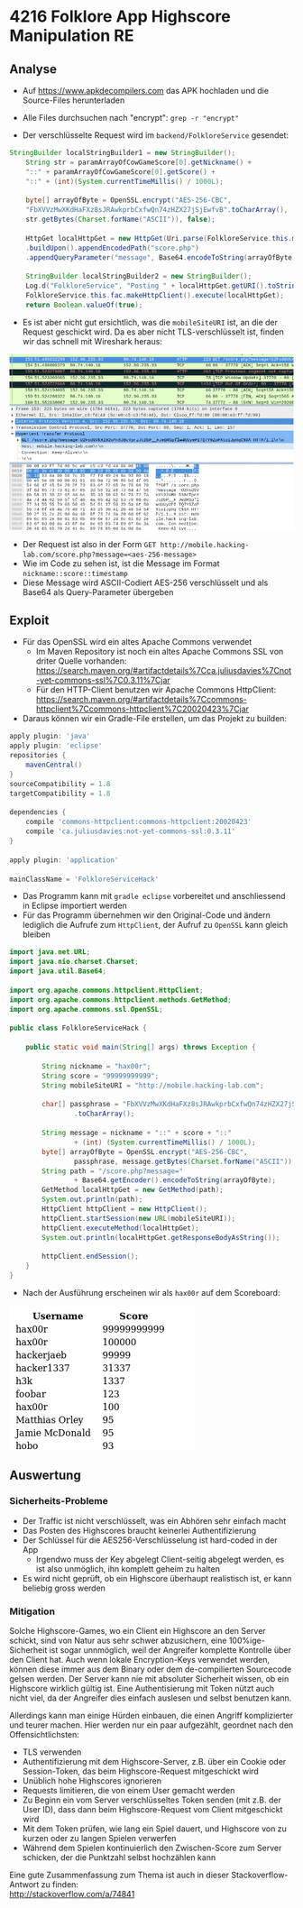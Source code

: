# 4216 Folklore App Highscore Manipulation RE

## Analyse
- Auf <https://www.apkdecompilers.com> das APK hochladen und die Source-Files herunterladen
- Alle Files durchsuchen nach "encrypt": `grep -r "encrypt"`

- Der verschlüsselte Request wird im `backend/FolkloreService` gesendet:

```java
StringBuilder localStringBuilder1 = new StringBuilder();
    String str = paramArrayOfCowGameScore[0].getNickname() + 
    "::" + paramArrayOfCowGameScore[0].getScore() + 
    "::" + (int)(System.currentTimeMillis() / 1000L);

    byte[] arrayOfByte = OpenSSL.encrypt("AES-256-CBC", 
    "FbXVVzMwXKdHaFXz8sJRAwkprbCxfwQn74zHZX27jSjEwfvB".toCharArray(), 
    str.getBytes(Charset.forName("ASCII")), false);

    HttpGet localHttpGet = new HttpGet(Uri.parse(FolkloreService.this.mobileSiteURI.toString())
    .buildUpon().appendEncodedPath("score.php")
    .appendQueryParameter("message", Base64.encodeToString(arrayOfByte, 8)).build().toString());

    StringBuilder localStringBuilder2 = new StringBuilder();
    Log.d("FolkloreService", "Posting " + localHttpGet.getURI().toString());
    FolkloreService.this.fac.makeHttpClient().execute(localHttpGet);
    return Boolean.valueOf(true);
```

- Es ist aber nicht gut ersichtlich, was die `mobileSiteURI` ist, an die der Request geschickt wird. Da es aber nicht TLS-verschlüsselt ist, finden wir das schnell mit Wireshark heraus:

![](../img/hacking-lab-4216-2.png)

- Der Request ist also in der Form `GET http://mobile.hacking-lab.com/score.php?message=<aes-256-message>`
- Wie im Code zu sehen ist, ist die Message im Format `nickname::score::timestamp`
- Diese Message wird ASCII-Codiert AES-256 verschlüsselt und als Base64 als Query-Parameter übergeben

## Exploit
- Für das OpenSSL wird ein altes Apache Commons verwendet
    - Im Maven Repository ist noch ein altes Apache Commons SSL von driter Quelle vorhanden: <https://search.maven.org/#artifactdetails%7Cca.juliusdavies%7Cnot-yet-commons-ssl%7C0.3.11%7Cjar>
    - Für den HTTP-Client benutzen wir Apache Commons HttpClient: <https://search.maven.org/#artifactdetails%7Ccommons-httpclient%7Ccommons-httpclient%7C20020423%7Cjar>
- Daraus können wir ein Gradle-File erstellen, um das Projekt zu builden:

```groovy
apply plugin: 'java'
apply plugin: 'eclipse'
repositories {
	mavenCentral()
}
sourceCompatibility = 1.8
targetCompatibility = 1.8

dependencies {
    compile 'commons-httpclient:commons-httpclient:20020423'
    compile 'ca.juliusdavies:not-yet-commons-ssl:0.3.11'
}

apply plugin: 'application'

mainClassName = 'FolkloreServiceHack'
```
- Das Programm kann mit `gradle eclipse` vorbereitet und anschliessend in Eclipse importiert werden
- Für das Programm übernehmen wir den Original-Code und ändern lediglich die Aufrufe zum `HttpClient`, der Aufruf zu `OpenSSL` kann gleich bleiben

```java
import java.net.URL;
import java.nio.charset.Charset;
import java.util.Base64;

import org.apache.commons.httpclient.HttpClient;
import org.apache.commons.httpclient.methods.GetMethod;
import org.apache.commons.ssl.OpenSSL;

public class FolkloreServiceHack {

	public static void main(String[] args) throws Exception {

		String nickname = "hax00r";
		String score = "99999999999";
		String mobileSiteURI = "http://mobile.hacking-lab.com";
		
		char[] passphrase = "FbXVVzMwXKdHaFXz8sJRAwkprbCxfwQn74zHZX27jSjEwfvB"
				.toCharArray();

		String message = nickname + "::" + score + "::"
				+ (int) (System.currentTimeMillis() / 1000L);
		byte[] arrayOfByte = OpenSSL.encrypt("AES-256-CBC",
				passphrase, message.getBytes(Charset.forName("ASCII")), false);
		String path = "/score.php?message="
				+ Base64.getEncoder().encodeToString(arrayOfByte);
		GetMethod localHttpGet = new GetMethod(path);
		System.out.println(path);
		HttpClient httpClient = new HttpClient();
		httpClient.startSession(new URL(mobileSiteURI));
		httpClient.executeMethod(localHttpGet);
		System.out.println(localHttpGet.getResponseBodyAsString());
		
		httpClient.endSession();
	}
}
```

- Nach der Ausführung erscheinen wir als `hax00r` auf dem Scoreboard:

![](../img/hacking-lab-4216-3.png)

## Auswertung

### Sicherheits-Probleme
- Der Traffic ist nicht verschlüsselt, was ein Abhören sehr einfach macht
- Das Posten des Highscores braucht keinerlei Authentifizierung
- Der Schlüssel für die AES256-Verschlüsselung ist hard-coded in der App
    - Irgendwo muss der Key abgelegt Client-seitig abgelegt werden, es ist also unmöglich, ihn komplett geheim zu halten
- Es wird nicht geprüft, ob ein Highscore überhaupt realistisch ist, er kann beliebig gross werden

### Mitigation
Solche Highscore-Games, wo ein Client ein Highscore an den Server schickt, sind von Natur aus sehr schwer abzusichern, eine 100%ige-Sicherheit ist sogar unnmöglich, weil der Angreifer komplette Kontrolle über den Client hat. Auch wenn lokale Encryption-Keys verwendet werden, können diese immer aus dem Binary oder dem de-compilierten Sourcecode gelsen werden. Der Server kann nie mit absoluter Sicherheit wissen, ob ein Highscore wirklich gültig ist. Eine Authentisierung mit Token nützt auch nicht viel, da der Angreifer dies einfach auslesen und selbst benutzen kann.

Allerdings kann man einige Hürden einbauen, die einen Angriff komplizierter und teurer machen. Hier werden nur ein paar aufgezählt, geordnet nach den Offensichtlichsten:

- TLS verwenden
- Authentifizierung mit dem Highscore-Server, z.B. über ein Cookie oder Session-Token, das beim Highscore-Request mitgeschickt wird
- Unüblich hohe Highscores ignorieren
- Requests limitieren, die von einem User gemacht werden
- Zu Beginn ein vom Server verschlüsseltes Token senden (mit z.B. der User ID), dass dann beim Highscore-Request vom Client mitgeschickt wird
- Mit dem Token prüfen, wie lang ein Spiel dauert, und Highscore von zu kurzen oder zu langen Spielen verwerfen
- Während dem Spielen kontinuierlich den Zwischen-Score zum Server schicken, der die Punktzahl selbst hochzählen kann

Eine gute Zusammenfassung zum Thema ist auch in dieser Stackoverflow-Antwort zu finden:  
<http://stackoverflow.com/a/74841>
